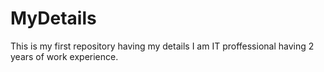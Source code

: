 # MyDetails
This is my first repository having my details
I am IT proffessional having 2 years of work experience.
